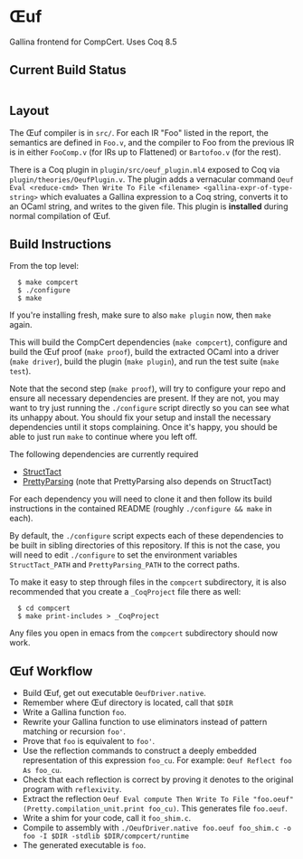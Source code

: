 # Œuf
Gallina frontend for CompCert. Uses Coq 8.5

## Current Build Status

![<img src="https://travis-ci.org/uwplse/oeuf.svg">](https://travis-ci.org/uwplse/oeuf)

## Layout

The Œuf compiler is in `src/`.  For each IR "Foo" listed in the report, the
semantics are defined in `Foo.v`, and the compiler to Foo from the previous IR
is in either `FooComp.v` (for IRs up to Flattened) or `Bartofoo.v` (for the
rest).

There is a Coq plugin in `plugin/src/oeuf_plugin.ml4` exposed to Coq via 
`plugin/theories/OeufPlugin.v`. The plugin adds a vernacular command 
`Oeuf Eval <reduce-cmd> Then Write To File <filename> <gallina-expr-of-type-string>`
which evaluates a Gallina expression to a Coq string, converts it to an OCaml 
string, and writes to the given file. This plugin is **installed** during 
normal compilation of Œuf.


## Build Instructions

From the top level:

```
  $ make compcert
  $ ./configure
  $ make
```

If you're installing fresh, make sure to also ```make plugin``` now,
then ```make``` again.

This will build the CompCert dependencies (`make compcert`), configure and
build the Œuf proof (`make proof`), build the extracted OCaml
into a driver (`make driver`), build the plugin (`make plugin`), and 
run the test suite (`make test`).

Note that the second step (`make proof`), will try to configure your repo
and ensure all necessary dependencies are present.  If they are not, you
may want to try just running the `./configure` script directly so you can
see what its unhappy about.  You should fix your setup and install the
necessary dependencies until it stops complaining.  Once it's happy, you
should be able to just run `make` to continue where you left off.

The following dependencies are currently required

* [StructTact](https://github.com/uwplse/StructTact)
* [PrettyParsing](https://github.com/wilcoxjay/PrettyParsing) (note that 
  PrettyParsing also depends on StructTact)

For each dependency you will need to clone it and then follow its build 
instructions in the contained README (roughly `./configure && make` in 
each).

By default, the `./configure` script expects each of these dependencies to 
be built in sibling directories of this repository. If this is not the case, 
you will need to edit `./configure` to set the environment variables 
`StructTact_PATH` and `PrettyParsing_PATH` to the correct paths. 

To make it easy to step through files in the `compcert` subdirectory, it
is also recommended that you create a `_CoqProject` file there as well:

```
  $ cd compcert
  $ make print-includes > _CoqProject
```

Any files you open in emacs from the `compcert` subdirectory should now work.

## Œuf Workflow
* Build Œuf, get out executable `OeufDriver.native`.
* Remember where Œuf directory is located, call that `$DIR`
* Write a Gallina function `foo`.
* Rewrite your Gallina function to use eliminators instead of pattern matching or recursion `foo'`.
* Prove that `foo` is equivalent to `foo'`.
* Use the reflection commands to construct a deeply embedded 
  representation of this expression `foo_cu`. For example: `Oeuf Reflect foo As foo_cu`.
* Check that each reflection is correct by proving it denotes to the original 
  program with `reflexivity`.
* Extract the reflection  `Oeuf Eval compute Then Write To File "foo.oeuf" (Pretty.compilation_unit.print foo_cu)`. This generates file `foo.oeuf`.
* Write a shim for your code, call it `foo_shim.c`.
* Compile to assembly with `./OeufDriver.native foo.oeuf foo_shim.c -o foo -I $DIR -stdlib $DIR/compcert/runtime`
* The generated executable is `foo`.

